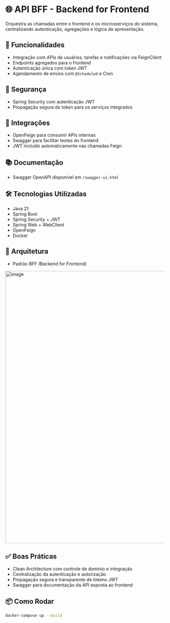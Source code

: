 # 🌐 API BFF - Backend for Frontend

Orquestra as chamadas entre o frontend e os microsserviços do sistema, centralizando autenticação, agregações e lógica de apresentação.

## 🚀 Funcionalidades

- Integração com APIs de usuários, tarefas e notificações via FeignClient
- Endpoints agregados para o frontend
- Autenticação única com token JWT
- Agendamento de envios com `@Scheduled` e Cron

## 🔐 Segurança

- Spring Security com autenticação JWT
- Propagação segura do token para os serviços integrados

## 🔗 Integrações

- OpenFeign para consumir APIs internas
- Swagger para facilitar testes do frontend
- JWT incluído automaticamente nas chamadas Feign

## 📚 Documentação

- Swagger OpenAPI disponível em `/swagger-ui.html`

## 🛠️ Tecnologias Utilizadas

- Java 21
- Spring Boot
- Spring Security + JWT
- Spring Web + WebClient
- OpenFeign
- Docker

## 🧱 Arquitetura

- Padrão BFF (Backend for Frontend)

 <img width="1553" height="859" alt="image" src="https://github.com/user-attachments/assets/556c9d25-7f70-4dfc-9701-15ceeb28227f" />


## ✅ Boas Práticas

- Clean Architecture com controle de domínio e integração
- Centralização da autenticação e autorização
- Propagação segura e transparente de tokens JWT
- Swagger para documentação da API exposta ao frontend


## 📦 Como Rodar

```bash
docker-compose up --build
